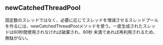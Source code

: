 ## newCatchedThreadPool

固定数のスレッドではなく、必要に応じてスレッドを増減させるスレッドプールを作るには、newCatchedThreadPoolメソッドを使う。一度生成されたスレッドは60秒間使用されなければ破棄され、60秒
未満であれば再利用されるため、無駄がない。

